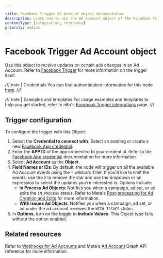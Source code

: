 ```yaml
---

title: Facebook Trigger Ad Account object documentation
description: Learn how to use the Ad Account object of the Facebook Trigger node in n8n. Follow technical documentation to integrate the Facebook Trigger node's Ad Account object into your workflows.
contentType: [integration, reference]
priority: medium
---
```


# Facebook Trigger Ad Account object

Use this object to receive updates on certain ads changes in an Ad Account. Refer to [Facebook Trigger](/integrations/builtin/trigger-nodes/n8n-nodes-base.facebooktrigger/index.md) for more information on the trigger itself.

/// note | Credentials
You can find authentication information for this node [here](/integrations/builtin/credentials/facebookapp.md).
///

///  note  | Examples and templates
For usage examples and templates to help you get started, refer to n8n's [Facebook Trigger integrations](https://n8n.io/integrations/facebook-trigger/) page.
///

## Trigger configuration

To configure the trigger with this Object:

1. Select the **Credential to connect with**. Select an existing or create a new [Facebook App credential](/integrations/builtin/credentials/facebookapp.md).
1. Enter the **APP ID** of the app connected to your credential. Refer to the [Facebook App credential](/integrations/builtin/credentials/facebookapp.md) documentation for more information.
1. Select **Ad Account** as the **Object**.
1. **Field Names or IDs**: By default, the node will trigger on all the available Ad Account events using the `*` wildcard filter. If you'd like to limit the events, use the `X` to remove the star and use the dropdown or an expression to select the updates you're interested in. Options include:
    * **In Process Ad Objects**: Notifies you when a campaign, ad set, or ad exits the `IN_PROCESS` status. Refer to Meta's [Post-processing for Ad Creation and Edits](https://developers.facebook.com/docs/marketing-api/using-the-api/post-processing/) for more information.
    * **With Issues Ad Objects**: Notifies you when a campaign, ad set, or ad under the ad account receives the `WITH_ISSUES` status.
1. In **Options**, turn on the toggle to **Include Values**. This Object type fails without the option enabled.

## Related resources

Refer to [Webhooks for Ad Accounts](https://developers.facebook.com/docs/graph-api/webhooks/getting-started/webhooks-for-ad-accounts) and Meta's [Ad Account](https://developers.facebook.com/docs/graph-api/webhooks/reference/ad-account/) Graph API reference for more information.
